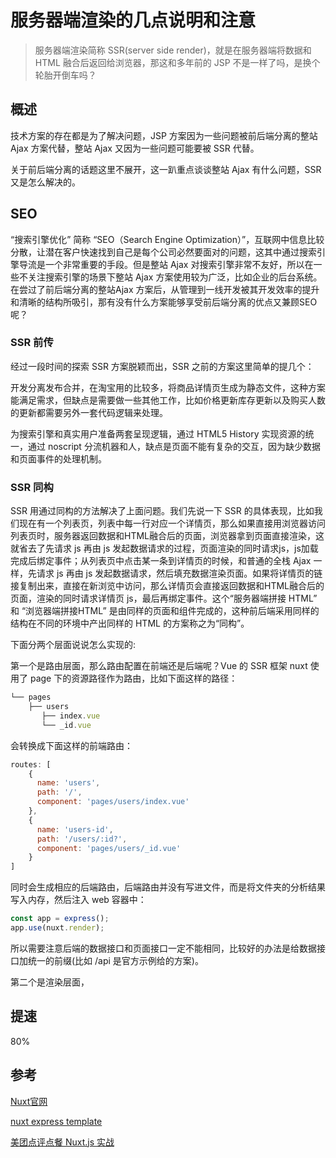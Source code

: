 # 服务器端渲染的几点说明和注意

> 服务器端渲染简称 SSR(server side render)，就是在服务器端将数据和 HTML 融合后返回给浏览器，那这和多年前的 JSP 不是一样了吗，是换个轮胎开倒车吗？

## 概述

技术方案的存在都是为了解决问题，JSP 方案因为一些问题被前后端分离的整站 Ajax 方案代替，整站 Ajax 又因为一些问题可能要被 SSR 代替。

关于前后端分离的话题这里不展开，这一趴重点谈谈整站 Ajax 有什么问题，SSR 又是怎么解决的。

## SEO

“搜索引擎优化” 简称 “SEO（Search Engine Optimization）”，互联网中信息比较分散，让潜在客户快速找到自己是每个公司必然要面对的问题，这其中通过搜索引擎导流是一个非常重要的手段。但是整站 Ajax 对搜索引擎非常不友好，所以在一些不关注搜索引擎的场景下整站 Ajax 方案使用较为广泛，比如企业的后台系统。在尝过了前后端分离的整站Ajax 方案后，从管理到一线开发被其开发效率的提升和清晰的结构所吸引，那有没有什么方案能够享受前后端分离的优点又兼顾SEO呢？

### SSR 前传

经过一段时间的探索 SSR 方案脱颖而出，SSR 之前的方案这里简单的提几个：

开发分离发布合并，在淘宝用的比较多，将商品详情页生成为静态文件，这种方案能满足需求，但缺点是需要做一些其他工作，比如价格更新库存更新以及购买人数的更新都需要另外一套代码逻辑来处理。

为搜索引擎和真实用户准备两套呈现逻辑，通过 HTML5 History 实现资源的统一，通过 noscript 分流机器和人，缺点是页面不能有复杂的交互，因为缺少数据和页面事件的处理机制。

### SSR 同构

SSR 用通过同构的方法解决了上面问题。我们先说一下 SSR 的具体表现，比如我们现在有一个列表页，列表中每一行对应一个详情页，那么如果直接用浏览器访问列表页时，服务器返回数据和HTML融合后的页面，浏览器拿到页面直接渲染，这就省去了先请求 js 再由 js 发起数据请求的过程，页面渲染的同时请求js，js加载完成后绑定事件；从列表页中点击某一条到详情页的时候，和普通的全栈 Ajax 一样，先请求 js 再由 js 发起数据请求，然后填充数据渲染页面。如果将详情页的链接复制出来，直接在新浏览中访问，那么详情页会直接返回数据和HTML融合后的页面，渲染的同时请求详情页 js，最后再绑定事件。这个“服务器端拼接 HTML” 和 “浏览器端拼接HTML” 是由同样的页面和组件完成的，这种前后端采用同样的结构在不同的环境中产出同样的 HTML 的方案称之为“同构”。 

下面分两个层面说说怎么实现的:

第一个是路由层面，那么路由配置在前端还是后端呢？Vue 的 SSR 框架 nuxt 使用了 page 下的资源路径作为路由，比如下面这样的路径：

```js
└── pages
    ├── users
       ├── index.vue
       └── _id.vue
```

会转换成下面这样的前端路由：

```js
routes: [
    {
      name: 'users',
      path: '/',
      component: 'pages/users/index.vue'
    },
    {
      name: 'users-id',
      path: '/users/:id?',
      component: 'pages/users/_id.vue'
    }
]
```

同时会生成相应的后端路由，后端路由并没有写进文件，而是将文件夹的分析结果写入内存，然后注入 web 容器中：

```js
const app = express();
app.use(nuxt.render);
```

所以需要注意后端的数据接口和页面接口一定不能相同，比较好的办法是给数据接口加统一的前缀(比如 /api 是官方示例给的方案)。

第二个是渲染层面，

## 提速

80%

## 参考

[Nuxt官网](https://zh.nuxtjs.org/guide/async-data)

[nuxt express template](https://github.com/nuxt-community/express-template)

[美团点评点餐 Nuxt.js 实战](https://juejin.im/post/598aabe96fb9a03c335a8dde)